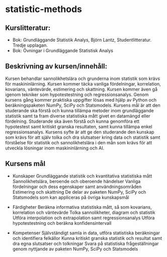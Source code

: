 # statistic-methods

## Kurslitteratur: 
- Bok: Grundläggande Statistik Analys, Björn Lantz, Studentlitteratur. Tredje upplagan. 
- Bok: Övningar i Grundläggande Statistisk Analys


## Beskrivning av kursen/innehåll: 
Kursen behandlar sannolikhetslära och grunderna inom statistik som krävs för maskininlärning. Kursen kommer täcka vanliga fördelningar, korrelation, kovarians, väntevärde, estimering och skattning. Kursen kommer även gå igenom tekniker som hypotestestning och regressionsanalys. Genom kursens gång kommer praktiska uppgifter lösas med hjälp av Python och beräkningspaketen NumPy, SciPy och Statsmodels. Kursens mål är att den studerande ska förstå och kunna tillämpa metoder inom grundläggande statistik samt ta fram diverse statistiska mått givet en datamängd eller fördelning. Studerande ska även förstå och kunna genomföra ett hypotestest samt kritiskt granska resultaten, samt kunna tillämpa enkel regressionsanalys. Kursens syfte är att ge den studerande den kunskap som krävs för att själv tolka och dra slutsatser kring data och statistik samt förståelse för statistik och sannolikhetslära i den mån som krävs för att utveckla lösningar inom maskininlärning och AI.

## Kursens mål
- Kunskaper
Grundläggande statistik och kvantitativa statistiska mått
Sannolikhetslära, beroende och oberoende händelser
Vanliga fördelningar och dess egenskaper samt användningsområden
Estimering och skattning
De delar av paketen NumPy, SciPy och Statsmodels som kan appliceras på övriga kunskapsmål

- Färdigheter
Beräkna informativa statistiska mått, så som kovarians, korrelation och väntevärde
Tolka sannolikheter, diagram och statistik
Utföra interpolation och extrapolation samt regressionsanalys
Utföra hypotestestning och beräkna konfidensintervall

- Kompetenser
Självständigt samla in data, utföra statistiska beräkningar och identifiera felkällor
Kunna kritiskt granska statistik och resultat samt dra egna slutsatser och tolkningar
Svara på statistiska frågeställningar genom nyttjande av paketen NumPy, SciPy och Statsmodels
